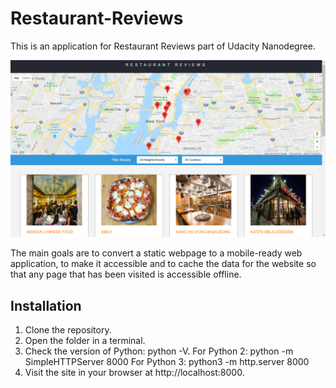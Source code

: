 # Restaurant-Reviews

This is an application for Restaurant Reviews part of Udacity Nanodegree.

![picture](img/restaurant.png)

The main goals are to convert a static webpage to a mobile-ready web application, to make it accessible and to cache the data for the website so that any page that has been visited is accessible offline.

## Installation

1. Clone the repository.
2. Open the folder in a terminal.
3. Check the version of Python: python -V.
   For Python 2: python -m SimpleHTTPServer 8000 
   For Python 3: python3 -m http.server 8000
4. Visit the site in your browser at http://localhost:8000.
